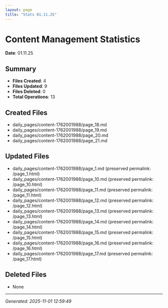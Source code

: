 ```yaml
---
layout: page
title: "Stats 01.11.25"
---
```


# Content Management Statistics

**Date**: 01.11.25

## Summary

- **Files Created**: 4
- **Files Updated**: 9  
- **Files Deleted**: 0
- **Total Operations**: 13

## Created Files

- daily_pages/content-1762001988/page_18.md
- daily_pages/content-1762001988/page_19.md
- daily_pages/content-1762001988/page_20.md
- daily_pages/content-1762001988/page_21.md

## Updated Files

- daily_pages/content-1762001988/page_1.md (preserved permalink: /page_1.html)
- daily_pages/content-1762001988/page_10.md (preserved permalink: /page_10.html)
- daily_pages/content-1762001988/page_11.md (preserved permalink: /page_11.html)
- daily_pages/content-1762001988/page_12.md (preserved permalink: /page_12.html)
- daily_pages/content-1762001988/page_13.md (preserved permalink: /page_13.html)
- daily_pages/content-1762001988/page_14.md (preserved permalink: /page_14.html)
- daily_pages/content-1762001988/page_15.md (preserved permalink: /page_15.html)
- daily_pages/content-1762001988/page_16.md (preserved permalink: /page_16.html)
- daily_pages/content-1762001988/page_17.md (preserved permalink: /page_17.html)

## Deleted Files

- None

---
*Generated: 2025-11-01 12:59:49*
